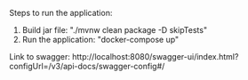 Steps to run the application:
1. Build jar file: "./mvnw clean package -D skipTests"
2. Run the application: "docker-compose up"

Link to swagger:
http://localhost:8080/swagger-ui/index.html?configUrl=/v3/api-docs/swagger-config#/